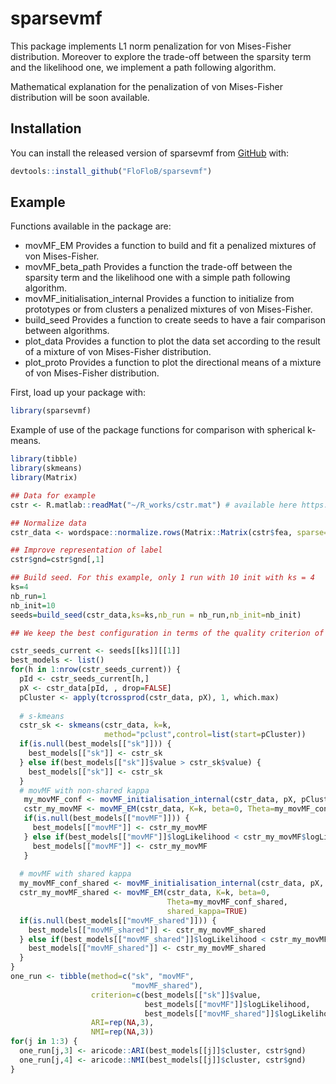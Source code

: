 # sparsevmf

<!-- badges: start -->
<!-- badges: end -->

This package implements L1 norm penalization for von Mises-Fisher distribution. Moreover to explore the trade-off between the sparsity term            and the likelihood one, we implement a path following algorithm.

Mathematical explanation for the penalization of von Mises-Fisher distribution will be soon available.

## Installation

You can install the released version of sparsevmf from [GitHub](https://github.com/FloFloB/sparsevmf) with:

``` r
devtools::install_github("FloFloB/sparsevmf")
```

## Example

Functions available in the package are:

* movMF_EM Provides a function to build and fit a penalized mixtures of von Mises-Fisher.
* movMF_beta_path Provides a function  the trade-off between the sparsity term and the likelihood one with a simple path following algorithm.
* movMF_initialisation_internal Provides a function to initialize from prototypes or from clusters a penalized mixtures of von Mises-Fisher.
* build_seed Provides a function to create seeds to have a fair comparison between algorithms.
* plot_data Provides a function to plot the data set according to the result of a mixture of von Mises-Fisher distribution.
* plot_proto Provides a function to plot the directional means of a mixture of von Mises-Fisher distribution.

First, load up your package with:
``` r
library(sparsevmf)
```

Example of use of the package functions for comparison with spherical k-means.

``` r
library(tibble)
library(skmeans)
library(Matrix)

## Data for example
cstr <- R.matlab::readMat("~/R_works/cstr.mat") # available here https://github.com/dbmovMFs/DirecCoclus/tree/master/Data

## Normalize data
cstr_data <- wordspace::normalize.rows(Matrix::Matrix(cstr$fea, sparse=TRUE))

## Improve representation of label
cstr$gnd=cstr$gnd[,1]

## Build seed. For this example, only 1 run with 10 init with ks = 4
ks=4
nb_run=1
nb_init=10
seeds=build_seed(cstr_data,ks=ks,nb_run = nb_run,nb_init=nb_init)

## We keep the best configuration in terms of the quality criterion of each algorithm:

cstr_seeds_current <- seeds[[ks]][[1]]
best_models <- list()
for(h in 1:nrow(cstr_seeds_current)) {
  pId <- cstr_seeds_current[h,]
  pX <- cstr_data[pId, , drop=FALSE]
  pCluster <- apply(tcrossprod(cstr_data, pX), 1, which.max)
  
  # s-kmeans
  cstr_sk <- skmeans(cstr_data, k=k,
                     method="pclust",control=list(start=pCluster))
  if(is.null(best_models[["sk"]])) {
    best_models[["sk"]] <- cstr_sk
  } else if(best_models[["sk"]]$value > cstr_sk$value) {
    best_models[["sk"]] <- cstr_sk
  }
  # movMF with non-shared kappa
   my_movMF_conf <- movMF_initialisation_internal(cstr_data, pX, pCluster, shared_kappa=FALSE)
   cstr_my_movMF <- movMF_EM(cstr_data, K=k, beta=0, Theta=my_movMF_conf)
   if(is.null(best_models[["movMF"]])) {
     best_models[["movMF"]] <- cstr_my_movMF
   } else if(best_models[["movMF"]]$logLikelihood < cstr_my_movMF$logLikelihood) {
     best_models[["movMF"]] <- cstr_my_movMF
   }
  
  # movMF with shared kappa
  my_movMF_conf_shared <- movMF_initialisation_internal(cstr_data, pX, pCluster, shared_kappa=TRUE)
  cstr_my_movMF_shared <- movMF_EM(cstr_data, K=k, beta=0,
                                   Theta=my_movMF_conf_shared,
                                   shared_kappa=TRUE)
  if(is.null(best_models[["movMF_shared"]])) {
    best_models[["movMF_shared"]] <- cstr_my_movMF_shared
  } else if(best_models[["movMF_shared"]]$logLikelihood < cstr_my_movMF_shared$logLikelihood) {
    best_models[["movMF_shared"]] <- cstr_my_movMF_shared
  }
}
one_run <- tibble(method=c("sk", "movMF",
                           "movMF_shared"),
                  criterion=c(best_models[["sk"]]$value,
                              best_models[["movMF"]]$logLikelihood,
                              best_models[["movMF_shared"]]$logLikelihood),
                  ARI=rep(NA,3),
                  NMI=rep(NA,3))
for(j in 1:3) {
  one_run[j,3] <- aricode::ARI(best_models[[j]]$cluster, cstr$gnd)
  one_run[j,4] <- aricode::NMI(best_models[[j]]$cluster, cstr$gnd)
}

```
